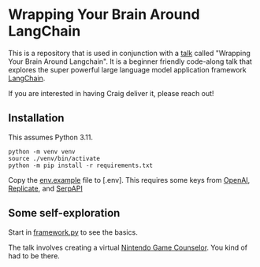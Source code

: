 # Wrapping Your Brain Around LangChain

This is a repository that is used in conjunction with a [talk](./talk.md) called "Wrapping Your Brain Around Langchain". It is a beginner friendly code-along talk that explores the super powerful large language model application framework [LangChain](https://langchain.com). 

If you are interested in having Craig deliver it, please reach out!

## Installation

This assumes Python 3.11.

```
python -m venv venv
source ./venv/bin/activate
python -m pip install -r requirements.txt
```

Copy the [env.example](./.env.example) file to [.env]. This requires some keys from [OpenAI](https://platform.openai.com), [Replicate](https://replicate.com/), and [SerpAPI](https://serpapi.com/)

## Some self-exploration

Start in [framework.py](./framework.py) to see the basics.

The talk involves creating a virtual [Nintendo Game Counselor](https://vglegacy.com/pop-culture/game-counselors/). You kind of had to be there.
